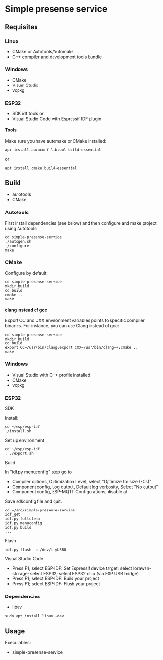 # Simple presense service

## Requisites

### Linux

- CMake or Autotools/Automake
- C++ compiler and development tools bundle

### Windows

- CMake
- Visual Studio
- vcpkg

### ESP32

- SDK idf tools or
- Visual Studio Code with Espressif IDF plugin

#### Tools

Make sure you have automake or CMake installed:

```
apt install autoconf libtool build-essential 
```

or 

```
apt install cmake build-essential 
```

## Build

- autotools
- CMake

### Autotools

First install dependencies (see below) and then configure and make project using Autotools:

```
cd simple-presense-service
./autogen.sh
./configure
make
```

### CMake

Configure by default: 
```
cd simple-presense-service
mkdir build
cd build
cmake ..
make
```

#### clang instead of gcc

Export CC and CXX environment variables points to specific compiler binaries.
For instance, you can use Clang instead of gcc:

```
cd simple-presense-service
mkdir build
cd build
export CC=/usr/bin/clang;export CXX=/usr/bin/clang++;cmake ..
make
```

### Windows

- Visual Studio with C++ profile installed
- CMake
- vcpkg

### ESP32

SDK

Install:
```
cd ~/esp/esp-idf
./install.sh
```

Set up environment
```
cd ~/esp/esp-idf
. ./export.sh
```

Build

In "idf.py menuconfig" step go to 

- Compiler options, Optimization Level, select "Optimize for size (-Os)"
- Component config, Log output, Default log verbosity, Select "No output"
- Component config, ESP-MQTT Configurations, disable all

Save sdkconfig file and quit.

```
cd ~/src/simple-presense-service
idf_get
idf.py fullclean
idf.py menuconfig
idf.py build
...
```

Flash
```
idf.py flash -p /dev/ttyUSB0
```

Visual Studio Code
- Press F1; select ESP-IDF: Set Espressif device target; select lorawan-storage; select ESP32; select ESP32 chip (via ESP USB bridge)
- Press F1; select ESP-IDF: Build your project
- Press F1; select ESP-IDF: Flush your project

### Dependencies

- libuv

```
sudo apt install libuv1-dev
```

## Usage

Executables:

- simple-presense-service
